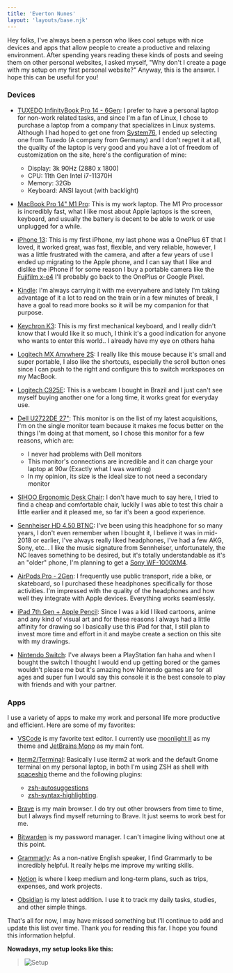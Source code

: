 ```yaml
---
title: 'Everton Nunes'
layout: 'layouts/base.njk'
---
```


Hey folks, I've always been a person who likes cool setups with nice devices and apps that allow people to create a productive and relaxing environment. After spending years reading these kinds of posts and seeing them on other personal websites, I asked myself, "Why don't I create a page with my setup on my first personal website?" Anyway, this is the answer. I hope this can be useful for you!

### Devices

- [TUXEDO InfinityBook Pro 14 - 6Gen](https://www.tuxedocomputers.com/de/Linux-Hardware/Linux-Notebooks/10-14-Zoll/TUXEDO-InfinityBook-Pro-14-Gen6-US-ANSI-Edition.tuxedo): I prefer to have a personal laptop for non-work related tasks, and since I'm a fan of Linux, I chose to purchase a laptop from a company that specializes in Linux systems. Although I had hoped to get one from [System76](https://system76.com), I ended up selecting one from Tuxedo (A company from Germany) and I don't regret it at all, the quality of the laptop is very good and you have a lot of freedom of customization on the site, here's the configuration of mine:

  - Display: 3k 90Hz (2880 x 1800)
  - CPU: 11th Gen Intel i7-11370H
  - Memory: 32Gb
  - Keyboard: ANSI layout (with backlight)

- [MacBook Pro 14" M1 Pro](https://www.apple.com/macbook-pro-14-and-16/): This is my work laptop. The M1 Pro processor is incredibly fast, what I like most about Apple laptops is the screen, keyboard, and usually the battery is decent to be able to work or use unplugged for a while.

- [iPhone 13](https://www.apple.com/iphone-13/): This is my first iPhone, my last phone was a OnePlus 6T that I loved, it worked great, was fast, flexible, and very reliable, however, I was a little frustrated with the camera, and after a few years of use I ended up migrating to the Apple phone, and I can say that I like and dislike the iPhone if for some reason I buy a portable camera like the [Fujifilm x-e4]() I'll probably go back to the OnePlus or Google Pixel.

- [Kindle](https://www.amazon.com/Amazon-Kindle-Paperwhite-10th-Gen/dp/B07CXG6C9W): I'm always carrying it with me everywhere and lately I'm taking advantage of it a lot to read on the train or in a few minutes of break, I have a goal to read more books so it will be my companion for that purpose.

- [Keychron K3](https://www.keychron.com/pages/keychron-k3-wireless-mechanical-keyboard): This is my first mechanical keyboard, and I really didn't know that I would like it so much, I think it's a good indication for anyone who wants to enter this world.. I already have my eye on others haha

- [Logitech MX Anywhere 2S](https://www.logitech.com/en-us/products/mice/mx-anywhere-2s.910-005132.html): I really like this mouse because it's small and super portable, I also like the shortcuts, especially the scroll button ones since I can push to the right and configure this to switch workspaces on my MacBook.

- [Logitech C925E](https://www.logitech.com/en-us/products/webcams/c925e-business-webcam.html): This is a webcam I bought in Brazil and I just can't see myself buying another one for a long time, it works great for everyday use.

- [Dell U2722DE 27"](https://www.dell.com/en-us/work/shop/dell-ultrasharp-27-usb-c-hub-monitor-u2722de/apd/210-axmf/monitors-monitor-accessories): This monitor is on the list of my latest acquisitions, I'm on the single monitor team because it makes me focus better on the things I'm doing at that moment, so I chose this monitor for a few reasons, which are:

  - I never had problems with Dell monitors
  - This monitor's connections are incredible and it can charge your laptop at 90w (Exactly what I was wanting)
  - In my opinion, its size is the ideal size to not need a secondary monitor

- [SIHOO Ergonomic Desk Chair](https://www.sihoooffice.com/products/ergonomic-office-chair-m72): I don't have much to say here, I tried to find a cheap and comfortable chair, luckily I was able to test this chair a little earlier and it pleased me, so far it's been a good experience.

- [Sennheiser HD 4.50 BTNC](https://en-us.sennheiser.com/hd-4-50-btnc): I've been using this headphone for so many years, I don't even remember when I bought it, I believe it was in mid-2018 or earlier, I've always really liked headphones, I've had a few AKG, Sony, etc... I like the music signature from Sennheiser, unfortunately, the NC leaves something to be desired, but it's totally understandable as it's an "older" phone, I'm planning to get a [Sony WF-1000XM4](https://www.amazon.de/-/en/WH-1000XM4-Wireless-Bluetooth-Cancelling-Headphones-black/dp/B08C7KG5LP).

- [AirPods Pro - 2Gen](https://www.apple.com/airpods-pro/): I frequently use public transport, ride a bike, or skateboard, so I purchased these headphones specifically for those activities. I'm impressed with the quality of the headphones and how well they integrate with Apple devices. Everything works seamlessly.

- [iPad 7th Gen + Apple Pencil](https://www.apple.com/ipad-10.2/): Since I was a kid I liked cartoons, anime and any kind of visual art and for these reasons I always had a little affinity for drawing so I basically use this iPad for that, I still plan to invest more time and effort in it and maybe create a section on this site with my drawings.

- [Nintendo Switch](https://www.nintendo.com/switch/): I've always been a PlayStation fan haha ​​and when I bought the switch I thought I would end up getting bored or the games wouldn't please me but it's amazing how Nintendo games are for all ages and super fun I would say this console it is the best console to play with friends and with your partner.

### Apps

I use a variety of apps to make my work and personal life more productive and efficient. Here are some of my favorites:

- [VSCode](https://code.visualstudio.com/) is my favorite text editor. I currently use [moonlight II](https://marketplace.visualstudio.com/items?itemName=atomiks.moonlight) as my theme and [JetBrains Mono](https://www.jetbrains.com/lp/mono/) as my main font.

- [Iterm2/Terminal](https://iterm2.com/): Basically I use iterm2 at work and the default Gnome terminal on my personal laptop, in both I'm using ZSH as shell with [spaceship](https://github.com/spaceship-prompt/spaceship-prompt) theme and the following plugins:

  - [zsh-autosuggestions](https://github.com/zsh-users/zsh-autosuggestions/blob/master/INSTALL.md)
  - [zsh-syntax-highlighting](https://github.com/zsh-users/zsh-syntax-highlighting/blob/master/INSTALL.md).

- [Brave](https://brave.com/) is my main browser. I do try out other browsers from time to time, but I always find myself returning to Brave. It just seems to work best for me.

- [Bitwarden](https://bitwarden.com/) is my password manager. I can't imagine living without one at this point.

- [Grammarly](https://www.grammarly.com/): As a non-native English speaker, I find Grammarly to be incredibly helpful. It really helps me improve my writing skills.

- [Notion](https://www.notion.so/) is where I keep medium and long-term plans, such as trips, expenses, and work projects.

- [Obsidian](https://obsidian.md/) is my latest addition. I use it to track my daily tasks, studies, and other simple things.

That's all for now, I may have missed something but I'll continue to add and update this list over time. Thank you for reading this far. I hope you found this information helpful.

**Nowadays, my setup looks like this:**

> ![Setup](../assets/images/setup.jpg)
